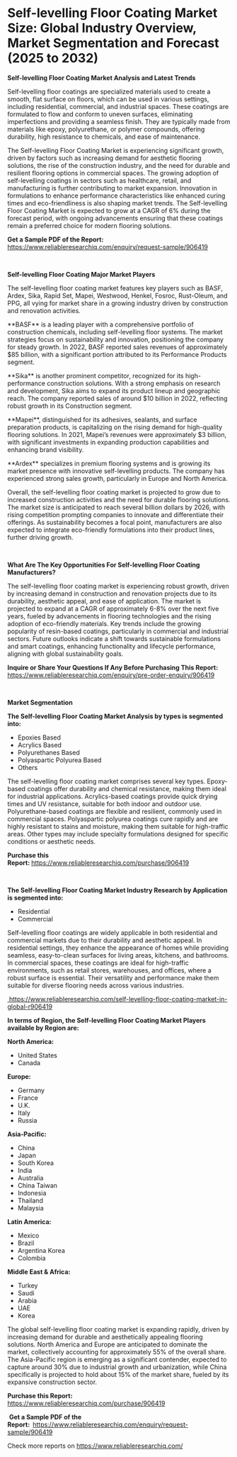 <p><h1>Self-levelling Floor Coating Market Size: Global Industry Overview, Market Segmentation and Forecast (2025 to 2032)</h1></p><p><strong>Self-levelling Floor Coating Market Analysis and Latest Trends</strong></p>
<p><p>Self-levelling floor coatings are specialized materials used to create a smooth, flat surface on floors, which can be used in various settings, including residential, commercial, and industrial spaces. These coatings are formulated to flow and conform to uneven surfaces, eliminating imperfections and providing a seamless finish. They are typically made from materials like epoxy, polyurethane, or polymer compounds, offering durability, high resistance to chemicals, and ease of maintenance.</p><p>The Self-levelling Floor Coating Market is experiencing significant growth, driven by factors such as increasing demand for aesthetic flooring solutions, the rise of the construction industry, and the need for durable and resilient flooring options in commercial spaces. The growing adoption of self-levelling coatings in sectors such as healthcare, retail, and manufacturing is further contributing to market expansion. Innovation in formulations to enhance performance characteristics like enhanced curing times and eco-friendliness is also shaping market trends. The Self-levelling Floor Coating Market is expected to grow at a CAGR of 6% during the forecast period, with ongoing advancements ensuring that these coatings remain a preferred choice for modern flooring solutions.</p></p>
<p><strong>Get a Sample PDF of the Report:&nbsp;</strong> <a href="https://www.reliableresearchiq.com/enquiry/request-sample/906419?utm_campaign=3202&utm_medium=2&utm_source=Github&utm_content=ia&utm_term=21032025&utm_id=self-levelling-floor-coating">https://www.reliableresearchiq.com/enquiry/request-sample/906419</a></p>
<p>&nbsp;</p>
<p><strong>Self-levelling Floor Coating Major Market Players</strong></p>
<p><p>The self-levelling floor coating market features key players such as BASF, Ardex, Sika, Rapid Set, Mapei, Westwood, Henkel, Fosroc, Rust-Oleum, and PPG, all vying for market share in a growing industry driven by construction and renovation activities.</p><p>**BASF** is a leading player with a comprehensive portfolio of construction chemicals, including self-levelling floor systems. The market strategies focus on sustainability and innovation, positioning the company for steady growth. In 2022, BASF reported sales revenues of approximately $85 billion, with a significant portion attributed to its Performance Products segment.</p><p>**Sika** is another prominent competitor, recognized for its high-performance construction solutions. With a strong emphasis on research and development, Sika aims to expand its product lineup and geographic reach. The company reported sales of around $10 billion in 2022, reflecting robust growth in its Construction segment.</p><p>**Mapei**, distinguished for its adhesives, sealants, and surface preparation products, is capitalizing on the rising demand for high-quality flooring solutions. In 2021, Mapei’s revenues were approximately $3 billion, with significant investments in expanding production capabilities and enhancing brand visibility.</p><p>**Ardex** specializes in premium flooring systems and is growing its market presence with innovative self-levelling products. The company has experienced strong sales growth, particularly in Europe and North America.</p><p>Overall, the self-levelling floor coating market is projected to grow due to increased construction activities and the need for durable flooring solutions. The market size is anticipated to reach several billion dollars by 2026, with rising competition prompting companies to innovate and differentiate their offerings. As sustainability becomes a focal point, manufacturers are also expected to integrate eco-friendly formulations into their product lines, further driving growth.</p></p>
<p>&nbsp;</p>
<p><strong>What Are The Key Opportunities For Self-levelling Floor Coating Manufacturers?</strong></p>
<p><p>The self-levelling floor coating market is experiencing robust growth, driven by increasing demand in construction and renovation projects due to its durability, aesthetic appeal, and ease of application. The market is projected to expand at a CAGR of approximately 6-8% over the next five years, fueled by advancements in flooring technologies and the rising adoption of eco-friendly materials. Key trends include the growing popularity of resin-based coatings, particularly in commercial and industrial sectors. Future outlooks indicate a shift towards sustainable formulations and smart coatings, enhancing functionality and lifecycle performance, aligning with global sustainability goals.</p></p>
<p><strong>Inquire or Share Your Questions If Any Before Purchasing This Report:</strong> <a href="https://www.reliableresearchiq.com/enquiry/pre-order-enquiry/906419?utm_campaign=3202&utm_medium=2&utm_source=Github&utm_content=ia&utm_term=21032025&utm_id=self-levelling-floor-coating">https://www.reliableresearchiq.com/enquiry/pre-order-enquiry/906419</a></p>
<p>&nbsp;</p>
<p><strong>Market Segmentation</strong></p>
<p><strong>The Self-levelling Floor Coating Market Analysis by types is segmented into:</strong></p>
<p><ul><li>Epoxies Based</li><li>Acrylics Based</li><li>Polyurethanes Based</li><li>Polyaspartic Polyurea Based</li><li>Others</li></ul></p>
<p><p>The self-levelling floor coating market comprises several key types. Epoxy-based coatings offer durability and chemical resistance, making them ideal for industrial applications. Acrylics-based coatings provide quick drying times and UV resistance, suitable for both indoor and outdoor use. Polyurethane-based coatings are flexible and resilient, commonly used in commercial spaces. Polyaspartic polyurea coatings cure rapidly and are highly resistant to stains and moisture, making them suitable for high-traffic areas. Other types may include specialty formulations designed for specific conditions or aesthetic needs.</p></p>
<p><strong>Purchase this Report:&nbsp;</strong><a href="https://www.reliableresearchiq.com/purchase/906419?utm_campaign=3202&utm_medium=2&utm_source=Github&utm_content=ia&utm_term=21032025&utm_id=self-levelling-floor-coating">https://www.reliableresearchiq.com/purchase/906419</a></p>
<p>&nbsp;</p>
<p><strong>The Self-levelling Floor Coating Market Industry Research by Application is segmented into:</strong></p>
<p><ul><li>Residential</li><li>Commercial</li></ul></p>
<p><p>Self-levelling floor coatings are widely applicable in both residential and commercial markets due to their durability and aesthetic appeal. In residential settings, they enhance the appearance of homes while providing seamless, easy-to-clean surfaces for living areas, kitchens, and bathrooms. In commercial spaces, these coatings are ideal for high-traffic environments, such as retail stores, warehouses, and offices, where a robust surface is essential. Their versatility and performance make them suitable for diverse flooring needs across various industries.</p></p>
<p><a href="https://www.reliableresearchiq.com/self-levelling-floor-coating-market-in-global-r906419?utm_campaign=3202&utm_medium=2&utm_source=Github&utm_content=ia&utm_term=21032025&utm_id=self-levelling-floor-coating">&nbsp;https://www.reliableresearchiq.com/self-levelling-floor-coating-market-in-global-r906419</a></p>
<p><strong>In terms of Region, the Self-levelling Floor Coating Market Players available by Region are:</strong></p>
<p>
    <p> <strong> North America: </strong>
        <ul>
            <li>United States</li>
            <li>Canada</li>
        </ul>
        </p> 
    <p> <strong> Europe: </strong>
        <ul>
            <li>Germany</li>
            <li>France</li>
            <li>U.K.</li>
            <li>Italy</li>
            <li>Russia</li>
        </ul>
        </p> 
    <p> <strong> Asia-Pacific: </strong>
        <ul>
            <li>China</li>
            <li>Japan</li>
            <li>South Korea</li>
            <li>India</li>
            <li>Australia</li>
            <li>China Taiwan</li>
            <li>Indonesia</li>
            <li>Thailand</li>
            <li>Malaysia</li>
        </ul>
        </p> 
    <p> <strong> Latin America: </strong>
        <ul>
            <li>Mexico</li>
            <li>Brazil</li>
            <li>Argentina Korea</li>
            <li>Colombia</li>
        </ul>
        </p> 
    <p> <strong> Middle East & Africa: </strong>
        <ul>
            <li>Turkey</li>
            <li>Saudi</li>
            <li>Arabia</li>
            <li>UAE</li>
            <li>Korea</li>
        </ul>
    </p>
    </p>
<p><p>The global self-levelling floor coating market is expanding rapidly, driven by increasing demand for durable and aesthetically appealing flooring solutions. North America and Europe are anticipated to dominate the market, collectively accounting for approximately 55% of the overall share. The Asia-Pacific region is emerging as a significant contender, expected to capture around 30% due to industrial growth and urbanization, while China specifically is projected to hold about 15% of the market share, fueled by its expansive construction sector.</p></p>
<p><strong>Purchase this Report: </strong><a href="https://www.reliableresearchiq.com/purchase/906419?utm_campaign=3202&utm_medium=2&utm_source=Github&utm_content=ia&utm_term=21032025&utm_id=self-levelling-floor-coating">https://www.reliableresearchiq.com/purchase/906419</a></p>
<p>&nbsp;<strong>Get a Sample PDF of the Report:&nbsp;&nbsp;</strong><a href="https://www.reliableresearchiq.com/enquiry/request-sample/906419?utm_campaign=3202&utm_medium=2&utm_source=Github&utm_content=ia&utm_term=21032025&utm_id=self-levelling-floor-coating">https://www.reliableresearchiq.com/enquiry/request-sample/906419</a></p>
<p><strong></strong></p>
<p>Check more reports on <a href="https://www.reliableresearchiq.com/?utm_campaign=3202&utm_medium=2&utm_source=Github&utm_content=ia&utm_term=21032025&utm_id=self-levelling-floor-coating">https://www.reliableresearchiq.com/</a></p>